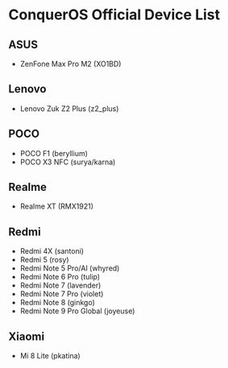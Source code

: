 # ConquerOS Official Device List

## ASUS
- ZenFone Max Pro M2 (XO1BD)

## Lenovo
- Lenovo Zuk Z2 Plus (z2_plus)

## POCO
- POCO F1 (beryllium)
- POCO X3 NFC (surya/karna)

## Realme 
- Realme XT (RMX1921)

## Redmi
- Redmi 4X (santoni)
- Redmi 5 (rosy)
- Redmi Note 5 Pro/AI (whyred)
- Redmi Note 6 Pro (tulip)
- Redmi Note 7 (lavender)
- Redmi Note 7 Pro (violet)
- Redmi Note 8 (ginkgo)
- Redmi Note 9 Pro Global (joyeuse)

## Xiaomi
- Mi 8 Lite (pkatina)
